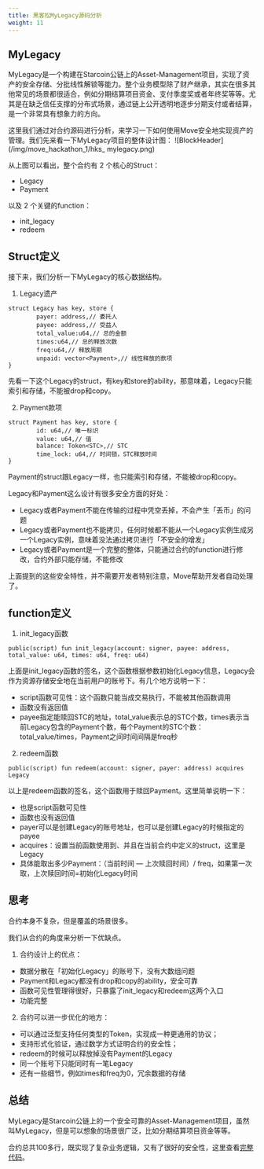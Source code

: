 ```yaml
---
title: 黑客松MyLegacy源码分析
weight: 11
---
```

## MyLegacy

MyLegacy是一个构建在Starcoin公链上的Asset-Management项目，实现了资产的安全存储、分批线性解锁等能力。整个业务模型除了财产继承，其实在很多其他常见的场景都很适合，例如分期结算项目资金、支付季度奖或者年终奖等等。尤其是在缺乏信任支撑的分布式场景，通过链上公开透明地逐步分期支付或者结算，是一个非常具有想象力的方向。

这里我们通过对合约源码进行分析，来学习一下如何使用Move安全地实现资产的管理。我们先来看一下MyLegacy项目的整体设计图：
![BlockHeader](/img/move_hackathon_1/hks_ mylegacy.png)

从上图可以看出，整个合约有 2 个核心的Struct：

* Legacy
* Payment

以及 2 个关键的function：

* init_legacy
* redeem



## Struct定义

接下来，我们分析一下MyLegacy的核心数据结构。

1. Legacy遗产

~~~Move
struct Legacy has key, store {
		payer: address,// 委托人
		payee: address,// 受益人
		total_value:u64,// 总的金额
		times:u64,// 总的释放次数
		freq:u64,// 释放周期
		unpaid: vector<Payment>,// 线性释放的款项
}
~~~

先看一下这个Legacy的struct，有key和store的ability，那意味着，Legacy只能索引和存储，不能被drop和copy。

2. Payment款项

~~~Move
struct Payment has key, store {
		id: u64,// 唯一标识
		value: u64,// 值
		balance: Token<STC>,// STC
		time_lock: u64,// 时间锁，STC释放时间
}
~~~

Payment的struct跟Legacy一样，也只能索引和存储，不能被drop和copy。

Legacy和Payment这么设计有很多安全方面的好处：

* Legacy或者Payment不能在传输的过程中凭空丢掉，不会产生「丢币」的问题
* Legacy或者Payment也不能拷贝，任何时候都不能从一个Legacy实例生成另一个Legacy实例，意味着没法通过拷贝进行「不安全的增发」
* Legacy或者Payment是一个完整的整体，只能通过合约的function进行修改，合约外部只能存储，不能修改

上面提到的这些安全特性，并不需要开发者特别注意，Move帮助开发者自动处理了。



## function定义

1. init_legacy函数

~~~Move
public(script) fun init_legacy(account: signer, payee: address, total_value: u64, times: u64, freq: u64)
~~~

上面是init_legacy函数的签名，这个函数根据参数初始化Legacy信息，Legacy会作为资源存储安全地在当前用户的账号下。有几个地方说明一下：

* script函数可见性：这个函数只能当成交易执行，不能被其他函数调用
* 函数没有返回值
* payee指定能赎回STC的地址，total_value表示总的STC个数，times表示当前Legacy包含的Payment个数，每个Payment的STC个数：total_value/times，Payment之间时间间隔是freq秒

2. redeem函数

~~~Move
public(script) fun redeem(account: signer, payer: address) acquires Legacy
~~~

以上是redeem函数的签名，这个函数用于赎回Payment。这里简单说明一下：

* 也是script函数可见性
* 函数也没有返回值
* payer可以是创建Legacy的账号地址，也可以是创建Legacy的时候指定的payee
* acquires：设置当前函数使用到、并且在当前合约中定义的struct，这里是Legacy
* 具体能取出多少Payment：（当前时间 — 上次赎回时间）/ freq，如果第一次取，上次赎回时间=初始化Legacy时间



## 思考

合约本身不复杂，但是覆盖的场景很多。

我们从合约的角度来分析一下优缺点。

1. 合约设计上的优点：

* 数据分散在「初始化Legacy」的账号下，没有大数组问题
* Payment和Legacy都没有drop和copy的ability，安全可靠
* 函数可见性管理得很好，只暴露了init_legacy和redeem这两个入口
* 功能完整

2. 合约可以进一步优化的地方：

* 可以通过泛型支持任何类型的Token，实现成一种更通用的协议；
* 支持形式化验证，通过数学方式证明合约的安全性；
* redeem的时候可以释放掉没有Payment的Legacy
* 同一个账号下只能同时有一笔Legacy
* 还有一些细节，例如times和freq为0，冗余数据的存储



## 总结

MyLegacy是Starcoin公链上的一个安全可靠的Asset-Management项目，虽然叫MyLegacy，但是可以想象的场景很广泛，比如分期结算项目资金等等。

合约总共100多行，既实现了复杂业务逻辑，又有了很好的安全性，这里查看[完整代码](https://github.com/WestXu/mylegacy/blob/master/module/MyLegacy.move)。

